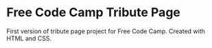 # Free Code Camp Tribute Page
First version of tribute page project for Free Code Camp.
Created with HTML and CSS.
